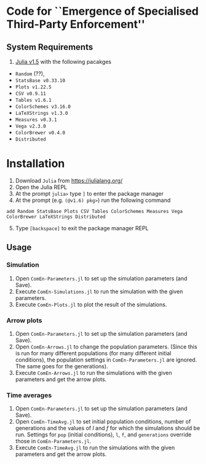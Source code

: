 # Code for ``Emergence of Specialised Third-Party Enforcement''

## System Requirements
1. [Julia v1.5](https://julialang.org/) with the following pacakges 
  * `Random` (??), 
  * `StatsBase v0.33.10` 
  * `Plots v1.22.5` 
  * `CSV v0.9.11` 
  * `Tables v1.6.1` 
  * `ColorSchemes v3.16.0`
  * `LaTeXStrings v1.3.0`
  * `Measures v0.3.1`
  * `Vega v2.3.0`
  * `ColorBrewer v0.4.0`
  * `Distributed`

# Installation
1. Download `Julia` from <https://julialang.org/>
2. Open the Julia REPL
3. At the prompt `julia>` type `]` to enter the package manager
4. At the prompt (e.g. `(@v1.6) pkg>`) run the following command 
```
add Random StatsBase Plots CSV Tables ColorSchemes Measures Vega ColorBrewer LaTeXStrings Distributed
```
5. Type `[backspace]` to exit the package manager REPL

## Usage
### Simulation
1. Open `ComEn-Parameters.jl` to set up the simulation parameters (and Save).
2. Execute `ComEn-Simulations.jl` to run the simulation with the given parameters.
3. Execute `ComEn-Plots.jl` to plot the result of the simulations.

### Arrow plots
1. Open `ComEn-Parameters.jl` to set up the simulation parameters (and Save).
2. Open `ComEn-Arrows.jl` to change the population parameters. (Since this is run for many different populations (for many different initial conditions), the population settings in `ComEn-Parameters.jl` are ignored. The same goes for the generations).
3. Execute `ComEn-Arrows.jl` to run the simulations with the given parameters and get the arrow plots.

### Time averages
1. Open `ComEn-Parameters.jl` to set up the simulation parameters (and Save).
2. Open `ComEn-TimeAvg.jl` to set initial population conditions, number of generations and the values of $l$ and $f$ for which the simulations should be run. Settings for `pop` (initial conditions), `l`, `f`, and `generations` override those in `ComEn-Parameters.jl`.
3. Execute `ComEn-TimeAvg.jl` to run the simulations with the given parameters and get the arrow plots.